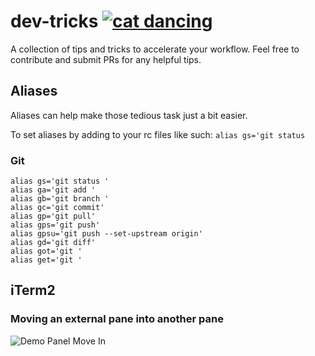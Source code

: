 # dev-tricks [![cat dancing](http://orig06.deviantart.net/3978/f/2009/295/a/4/dancin_cat_by_xxxruno_murochoxxx.gif)](http://xxxruno-murochoxxx.deviantart.com/gallery/)
A collection of tips and tricks to accelerate your workflow. Feel free to contribute and submit PRs for any helpful tips.

## Aliases
Aliases can help make those tedious task just a bit easier.

To set aliases by adding to your rc files like such: `alias gs='git status`

### Git
    alias gs='git status '
    alias ga='git add '
    alias gb='git branch '
    alias gc='git commit'
    alias gp='git pull'
    alias gps='git push'
    alias gpsu='git push --set-upstream origin'
    alias gd='git diff'
    alias got='git '
    alias get='git '


## iTerm2
### Moving an external pane into another pane
![Demo Panel Move In](http://g.recordit.co/K1RGqlpGZX.gif)
